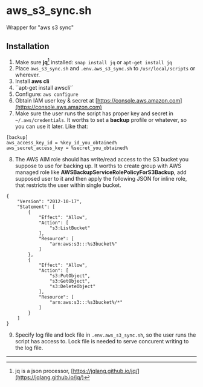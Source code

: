 # aws_s3_sync.sh
Wrapper for "aws s3 sync"
## Installation
1. Make sure **jq**[^1]  installed: ``snap install jq`` or ``apt-get install jq``
2. Place ``aws_s3_sync.sh`` and ``.env.aws_s3_sync.sh`` to ``/usr/local/scripts`` or wherever.
3. Install **aws cli**
4. ``apt-get install awscli'`
5. Configure: ``aws configure``
6. Obtain IAM user key & secret at [https://console.aws.amazon.com](https://console.aws.amazon.com)
7. Make sure the user runs the script has proper key and secret in ``~/.aws/credentials``. It worths to set a **backup** profile or whatever, so you can use it later. Like that: 
```
[backup]
aws_access_key_id = %key_id_you_obtained%
aws_secret_access_key = %secret_you_obtained%
```
8.  The AWS AIM role should has write/read access to the S3 bucket you suppose to use for backing up. It worths to create group with AWS managed role like **AWSBackupServiceRolePolicyForS3Backup**, add supposed user to it and then apply the following JSON for inline role, that restricts the user within single bucket. 
```
{
	"Version": "2012-10-17",
	"Statement": [
		{
			"Effect": "Allow",
			"Action": [
				"s3:ListBucket"
			],
			"Resource": [
				"arn:aws:s3:::%s3bucket%"
			]
		},
		{
			"Effect": "Allow",
			"Action": [
				"s3:PutObject",
				"s3:GetObject",
				"s3:DeleteObject"
			],
			"Resource": [
				"arn:aws:s3:::%s3bucket%/*"
			]
		}
	]
}
```
9. Specify log file and lock file in ``.env.aws_s3_sync.sh``, so the user runs the script has access to. Lock file is needed to serve concurent writing to the log file.

---

[^1]: jq is a json processor, [https://jqlang.github.io/jq/](https://jqlang.github.io/jq/)
